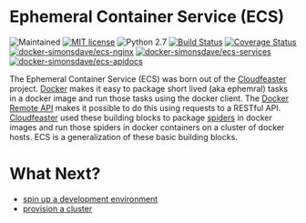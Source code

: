 # Ephemeral Container Service (ECS)
![Maintained](https://img.shields.io/maintenance/no/2017.svg)
[![MIT license](http://img.shields.io/badge/license-MIT-brightgreen.svg)](http://opensource.org/licenses/MIT)
![Python 2.7](https://img.shields.io/badge/python-2.7-FFC100.svg?style=flat)
[![Build Status](https://travis-ci.org/simonsdave/ecs.svg?branch=master)](https://travis-ci.org/simonsdave/ecs)
[![Coverage Status](https://coveralls.io/repos/github/simonsdave/ecs/badge.svg?branch=master)](https://coveralls.io/github/simonsdave/ecs?branch=master)
[![docker-simonsdave/ecs-nginx](https://img.shields.io/badge/docker-simonsdave%2Fecs%20nginx-blue.svg)](https://hub.docker.com/r/simonsdave/ecs-nginx/)
[![docker-simonsdave/ecs-services](https://img.shields.io/badge/docker-simonsdave%2Fecs%20services-blue.svg)](https://hub.docker.com/r/simonsdave/ecs-services/)
[![docker-simonsdave/ecs-apidocs](https://img.shields.io/badge/docker-simonsdave%2Fecs%20apidocs-blue.svg)](https://hub.docker.com/r/simonsdave/ecs-apidocs/)

The Ephemeral Container Service (ECS) was born out of
the [Cloudfeaster](https://github.com/simonsdave/cloudfeaster.git) project.
[Docker](https://www.docker.com/) makes it easy to package
short lived (aka ephemral) tasks in a docker image and run
those tasks using the docker client.
The [Docker Remote API](https://docs.docker.com/engine/reference/api/docker_remote_api/)
makes it possible to do this using requests to a RESTful API.
[Cloudfeaster](https://github.com/simonsdave/cloudfeaster.git) used
these building blocks to package [spiders](https://en.wikipedia.org/wiki/Web_crawler)
in docker images and run those spiders in docker containers on a cluster of docker hosts.
ECS is a generalization of these basic building blocks.

# What Next?

* [spin up a development environment](dev_env)
* [provision a cluster](docs/provisioning.md)
